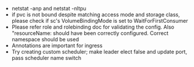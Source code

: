 - netstat -anp and netstat -nltpu
- if pvc is not bound despite matching access mode and storage class, please check if sc's VolumeBindingMode is set to WaitForFirstConsumer
- Please refer role and rolebinding doc for validating the config. Also "resourceName: should have been correctly configured. Correct namespace should be used
- Annotations are important for ingress
- Try creating custom scheduler; make leader elect false and update port, pass scheduler name switch


